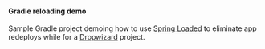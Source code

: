 #### Gradle reloading demo

Sample Gradle project demoing how to use [Spring Loaded](https://github.com/spring-projects/spring-loaded) to eliminate app redeploys while for a [Dropwizard](https://dropwizard.github.io/dropwizard/) project.
